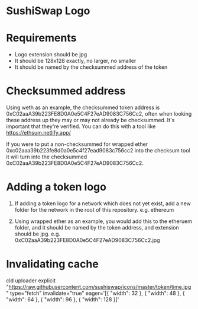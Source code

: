 # SushiSwap Logo

# Requirements

- Logo extension should be jpg
- It should be 128x128 exactly, no larger, no smaller
- It should be named by the checksummed address of the token

# Checksummed address

Using weth as an example, the checksummed token address is 0xC02aaA39b223FE8D0A0e5C4F27eAD9083C756Cc2, often when looking these address up they may or may not already be checksummed. It's important that they're verified. You can do this with a tool like https://ethsum.netlify.app/

If you were to put a non-checksummed for wrapped ether 0xc02aaa39b223fe8d0a0e5c4f27ead9083c756cc2 into the checksum tool it will turn into the checksummed 0xC02aaA39b223FE8D0A0e5C4F27eAD9083C756Cc2.

# Adding a token logo

1. If adding a token logo for a network which does not yet exist, add a new folder for the network in the root of this repository. e.g. ethereum

2. Using wrapped ether as an example, you would add this to the etheruem folder, and it should be named by the token address, and extension should be jpg. e.g. 0xC02aaA39b223FE8D0A0e5C4F27eAD9083C756Cc2.jpg

# Invalidating cache

cld uploader explicit "https://raw.githubusercontent.com/sushiswap/icons/master/token/time.jpg" type="fetch" invalidate="true" eager='[{ "width": 32 }, { "width": 48 }, { "width": 64 }, { "width": 96 }, { "width": 128 }]'